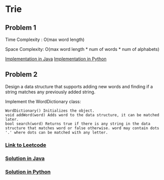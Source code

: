 # Trie 


## Problem 1

Time Complexity : O(max word length)

Space Complexity: O(max word length * num of words * num of alphabets)

[Implementation in Java](Trie.java)
[Implementation in Python](trie.py)


## Problem 2

Design a data structure that supports adding new words and finding if a string matches any previously added string.

Implement the WordDictionary class:

    WordDictionary() Initializes the object.
    void addWord(word) Adds word to the data structure, it can be matched later.
    bool search(word) Returns true if there is any string in the data structure that matches word or false otherwise. word may contain dots '.' where dots can be matched with any letter.


### [Link to Leetcode](https://leetcode.com/problems/design-add-and-search-words-data-structure/)
### [Solution in Java](Solution.java#L5)
### [Solution in Python](solution.py#L8)
